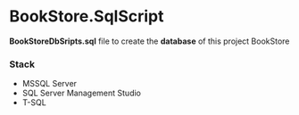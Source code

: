 # BookStore.SqlScript
__BookStoreDbSripts.sql__ file to create the __database__ of this project BookStore
### Stack 
* MSSQL Server
* SQL Server Management Studio
* T-SQL
